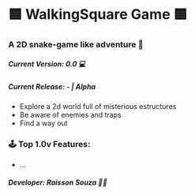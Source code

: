 # 🟦 WalkingSquare Game 🟦
### A 2D snake-game like adventure 🐍
##### Current Version: **0.0** 💻
##### Current Release: **- | Alpha**

- Explore a 2d world full of misterious estructures
- Be aware of enemies and traps
- Find a way out

### **🕹️ Top 1.0v Features**:️

- ...

##### Developer: *Raisson Souza* 👨‍💻